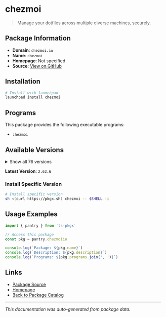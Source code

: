 # chezmoi

> Manage your dotfiles across multiple diverse machines, securely.

## Package Information

- **Domain**: `chezmoi.io`
- **Name**: `chezmoi`
- **Homepage**: Not specified
- **Source**: [View on GitHub](https://github.com/pkgxdev/pantry/tree/main/projects/chezmoi.io/package.yml)

## Installation

```bash
# Install with launchpad
launchpad install chezmoi
```

## Programs

This package provides the following executable programs:

- `chezmoi`

## Available Versions

<details>
<summary>Show all 76 versions</summary>

- `2.62.6`, `2.62.5`, `2.62.4`, `2.62.3`, `2.62.2`
- `2.62.1`, `2.62.0`, `2.61.0`, `2.60.1`, `2.60.0`
- `2.59.1`, `2.59.0`, `2.58.0`, `2.57.0`, `2.56.0`
- `2.55.0`, `2.54.0`, `2.53.1`, `2.53.0`, `2.52.4`
- `2.52.3`, `2.52.2`, `2.52.1`, `2.52.0`, `2.51.0`
- `2.50.0`, `2.49.1`, `2.49.0`, `2.48.2`, `2.48.1`
- `2.48.0`, `2.47.4`, `2.47.3`, `2.47.2`, `2.47.1`
- `2.47.0`, `2.46.1`, `2.46.0`, `2.45.0`, `2.44.0`
- `2.43.0`, `2.42.3`, `2.42.2`, `2.42.1`, `2.42.0`
- `2.41.0`, `2.40.4`, `2.40.3`, `2.40.2`, `2.40.1`
- `2.40.0`, `2.39.1`, `2.39.0`, `2.36.1`, `2.36.0`
- `2.35.2`, `2.35.1`, `2.35.0`, `2.34.3`, `2.34.2`
- `2.34.1`, `2.34.0`, `2.33.6`, `2.33.5`, `2.33.4`
- `2.33.3`, `2.33.2`, `2.33.1`, `2.33.0`, `2.32.0`
- `2.31.1`, `2.31.0`, `2.30.1`, `2.30.0`, `2.29.4`
- `2.29.3`

</details>

**Latest Version**: `2.62.6`

### Install Specific Version

```bash
# Install specific version
sh <(curl https://pkgx.sh) chezmoi -- $SHELL -i
```

## Usage Examples

```typescript
import { pantry } from 'ts-pkgx'

// Access this package
const pkg = pantry.chezmoiio

console.log(`Package: ${pkg.name}`)
console.log(`Description: ${pkg.description}`)
console.log(`Programs: ${pkg.programs.join(', ')}`)
```

## Links

- [Package Source](https://github.com/pkgxdev/pantry/tree/main/projects/chezmoi.io/package.yml)
- [Homepage](#)
- [Back to Package Catalog](../package-catalog.md)

---

*This documentation was auto-generated from package data.*
